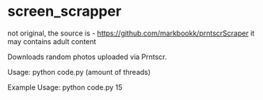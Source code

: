 # screen_scrapper

not original, the source is - https://github.com/markbookk/prntscrScraper
it may contains adult content

Downloads random photos uploaded via Prntscr.

Usage:
python code.py (amount of threads)

Example Usage:
python code.py 15

